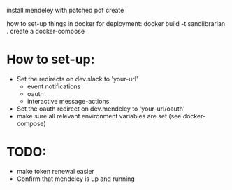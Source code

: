 install mendeley with patched pdf create

how to set-up things in docker for deployment:
docker build -t sandlibrarian .
create a docker-compose

# How to set-up:

- Set the redirects on dev.slack to 'your-url'
  - event notifications
  - oauth
  - interactive message-actions
- Set the oauth redirect on dev.mendeley to 'your-url/oauth'
- make sure all relevant environment variables are set (see docker-compose)

# TODO:

- make token renewal easier
- Confirm that mendeley is up and running
